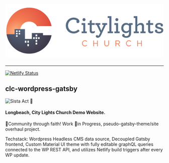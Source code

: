 #  ![CLC logo](.\src\assets\img\cropped-citylights_logo3.png)

---

[![Netlify Status](https://api.netlify.com/api/v1/badges/cab14c33-e082-48da-b28d-f3099c25669c/deploy-status)](https://app.netlify.com/sites/gifted-minsky-8fe3ce/deploys)

## clc-wordpress-gatsby

![Sista Act 🙌](https://media.giphy.com/media/VmI5L0MmXCl7W/giphy.gif)

#### Longbeach, City Lights Church Demo Website.

🙏Community through faith! Work 🚧in Progress, pseudo-gatsby-theme/site overhaul project. 

Techstack: Wordpress Headless CMS data source, Decoupled Gatsby frontend, Custom Material UI theme with fully editable graphQL queries connected to the WP REST API, and utilizes Netlify build triggers after every WP update.



